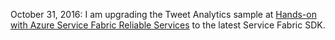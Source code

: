 October 31, 2016: I am upgrading the Tweet Analytics sample at [Hands-on with Azure Service Fabric Reliable Services](https://rahulrai.in/post/hands-on-with-azure-service-fabric-reliable-services/) to the latest Service Fabric SDK.